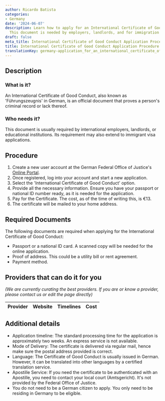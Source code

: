 ```yaml
---
author: Ricardo Batista
categories:
- Germany
date: '2024-06-07'
description: Learn how to apply for an International Certificate of Good Conduct online.
  This document is needed by employers, landlords, and for immigration purposes.
draft: false
meta_title: International Certificate of Good Conduct Application Procedure
title: International Certificate of Good Conduct Application Procedure
translationKey: germany-application_for_an_international_certificate_of_conduct
---
```


## Description
### What is it?
An International Certificate of Good Conduct, also known as 'Führungszeugnis' in German, is an official document that proves a person's criminal record or lack thereof. 

### Who needs it?
This document is usually required by international employers, landlords, or educational institutions. Its requirement may also extend to immigrant visa applications.

## Procedure
1. Create a new user account at the German Federal Office of Justice's [Online Portal](https://www.fuehrungszeugnis.bund.de).
2. Once registered, log into your account and start a new application.
3. Select the 'International Certificate of Good Conduct' option.
4. Provide all the necessary information. Ensure you have your passport or national ID number ready, as it is needed for the application.
5. Pay for the Certificate. The cost, as of the time of writing this, is €13. 
6. The certificate will be mailed to your home address.

## Required Documents
The following documents are required when applying for the International Certificate of Good Conduct:
    
- Passport or a national ID card. A scanned copy will be needed for the online application.
- Proof of address. This could be a utility bill or rent agreement.
- Payment method. 

## Providers that can do it for you

_(We are currently curating the best providers. If you are or know a provider, please contact us or edit the page directly)_

| Provider        |     Website     |     Timelines    |       Cost      |
| --------------- | --------------- |  :-------------: | :-------------: |

## Additional details
- Application timeline: The standard processing time for the application is approximately two weeks. An express service is not available.
- Mode of Delivery: The certificate is delivered via regular mail, hence make sure the postal address provided is correct.
- Language: The Certificate of Good Conduct is usually issued in German. However, it can be translated into other languages by a certified translation service.
- Apostille Service: If you need the certificate to be authenticated with an Apostille, you need to contact your local court (Amtsgericht). It's not provided by the Federal Office of Justice.
- You do not need to be a German citizen to apply. You only need to be residing in Germany to be eligible.